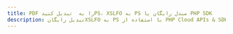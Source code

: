 ---title: PDF را به  تبدیل کنیدPS، XSLFO به PS مبدل رایگان یا PHP SDKdescription: تبدیل رایگانXSLFO به PS با استفاده از PHP Cloud APIs & SDK همچنین اسناد PDF را در Cloud ایجاد، ویرایش و رندر کنید.---